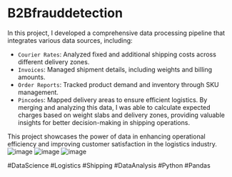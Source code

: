 # B2Bfrauddetection


In this project, I developed a comprehensive data processing pipeline that integrates various data sources, including:

- `Courier Rates`: Analyzed fixed and additional shipping costs across different delivery zones.
- `Invoices`: Managed shipment details, including weights and billing amounts.
- `Order Reports`: Tracked product demand and inventory through SKU management.
- `Pincodes`: Mapped delivery areas to ensure efficient logistics.
By merging and analyzing this data, I was able to calculate expected charges based on weight slabs and delivery zones, providing valuable insights for better decision-making in shipping operations.

This project showcases the power of data in enhancing operational efficiency and improving customer satisfaction in the logistics industry.
![image](https://github.com/user-attachments/assets/908dc938-6846-4f86-982d-211244e61c52)
![image](https://github.com/user-attachments/assets/f2eb93b1-c9ca-44b5-98a9-ff3f4b284b22)
![image](https://github.com/user-attachments/assets/ac334882-a953-4f40-8166-5413afc6e41e)




#DataScience #Logistics #Shipping #DataAnalysis #Python #Pandas
